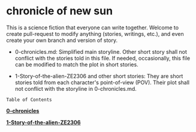 # chronicle of new sun
This is a science fiction that everyone can write together.
Welcome to create pull-request to modify anything (stories, writings, etc.), and even create your own branch and version of story.

- 0-chronicles.md: Simplified main storyline. Other short story shall not conflict with the stories told in this file. If needed, occasionally, this file can be modified to match the plot in short stories.

- 1-Story-of-the-alien-ZE2306 and other short stories: They are short stories told from each character's point-of-view (POV). Their plot shall not conflict with the storyline in 0-chronicles.md.

`Table of Contents`

[__0-chronicles__][0-chronicles]

[__1-Story-of-the-alien-ZE2306__][1-Story-of-the-alien-ZE2306]

[0-chronicles]: 0-chronicles
[1-Story-of-the-alien-ZE2306]: 1-Story-of-the-alien-ZE2306
